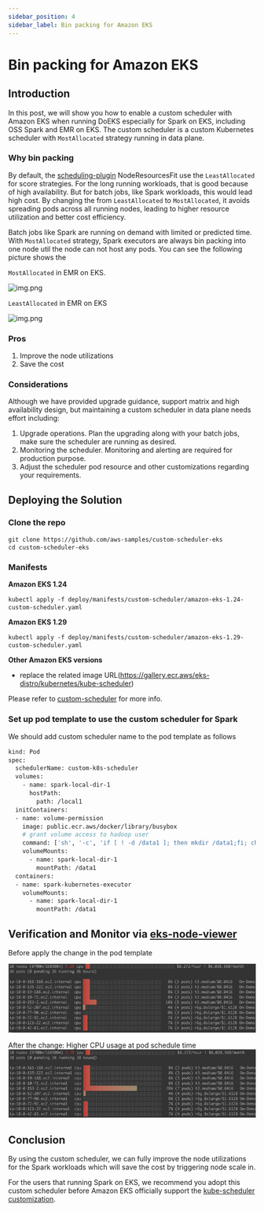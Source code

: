 ```yaml
---
sidebar_position: 4
sidebar_label: Bin packing for Amazon EKS
---
```



# Bin packing for Amazon EKS

## Introduction
In this post, we will show you how to enable a custom scheduler with Amazon EKS when running DoEKS especially for Spark on EKS, including OSS Spark and EMR on EKS. The custom scheduler is a custom Kubernetes scheduler with ```MostAllocated``` strategy running in data plane.

### Why bin packing
By default, the [scheduling-plugin](https://kubernetes.io/docs/reference/scheduling/config/#scheduling-plugins) NodeResourcesFit use the ```LeastAllocated``` for score strategies. For the long running workloads, that is good because of high availability. But for batch jobs, like Spark workloads, this would lead high cost. By changing the from ```LeastAllocated``` to ```MostAllocated```, it avoids spreading pods across all running nodes, leading to higher resource utilization and better cost efficiency. 

Batch jobs like Spark are running on demand with limited or predicted time. With ```MostAllocated``` strategy, Spark executors are always bin packing into one node util the node can not host any pods. You can see the following picture shows the 

```MostAllocated``` in EMR on EKS.

![img.png](img/binpack_singlejob.gif)


```LeastAllocated``` in EMR on EKS

![img.png](img/no_binpacking.gif)

### Pros
1) Improve the node utilizations
2) Save the cost

### Considerations
Although we have provided upgrade guidance, support matrix and high availability design, but maintaining a custom scheduler in data plane needs effort including:
1) Upgrade operations. Plan the upgrading along with your batch jobs, make sure the scheduler are running as desired.
2) Monitoring the scheduler. Monitoring and alerting are required for production purpose.
3) Adjust the scheduler pod resource and other customizations regarding your requirements.

## Deploying the Solution

### Clone the repo

```shell
git clone https://github.com/aws-samples/custom-scheduler-eks
cd custom-scheduler-eks
```

### Manifests

**Amazon EKS 1.24**

```shell
kubectl apply -f deploy/manifests/custom-scheduler/amazon-eks-1.24-custom-scheduler.yaml
```

**Amazon EKS 1.29**

```shell
kubectl apply -f deploy/manifests/custom-scheduler/amazon-eks-1.29-custom-scheduler.yaml
```

**Other Amazon EKS versions**

* replace the related image URL(https://gallery.ecr.aws/eks-distro/kubernetes/kube-scheduler)

Please refer to [custom-scheduler](https://github.com/aws-samples/custom-scheduler-eks) for more info.

### Set up pod template to use the custom scheduler for Spark
We should add custom scheduler name to the pod template as follows
```bash
kind: Pod
spec:
  schedulerName: custom-k8s-scheduler
  volumes:
    - name: spark-local-dir-1
      hostPath:
        path: /local1  
  initContainers:  
  - name: volume-permission
    image: public.ecr.aws/docker/library/busybox
    # grant volume access to hadoop user
    command: ['sh', '-c', 'if [ ! -d /data1 ]; then mkdir /data1;fi; chown -R 999:1000 /data1']  
    volumeMounts:
      - name: spark-local-dir-1
        mountPath: /data1
  containers:
  - name: spark-kubernetes-executor
    volumeMounts:
      - name: spark-local-dir-1
        mountPath: /data1
```


## Verification and Monitor via [eks-node-viewer](https://github.com/awslabs/eks-node-viewer)

Before apply the change in the pod template

![img.png](img/before-binpacking.png)

After the change:  Higher CPU usage at pod schedule time
![img.png](img/after-binpacking.png)

## Conclusion

By using the custom scheduler, we can fully improve the node utilizations for the Spark workloads which will save the cost by triggering node scale in.

For the users that running Spark on EKS, we recommend you adopt this custom scheduler before Amazon EKS officially support the [kube-scheduler customization](https://github.com/aws/containers-roadmap/issues/1468).
